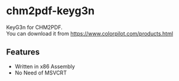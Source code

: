 # chm2pdf-keyg3n
KeyG3n for CHM2PDF.  
You can download it from https://www.colorpilot.com/products.html

## Features

* Written in x86 Assembly
* No Need of MSVCRT
